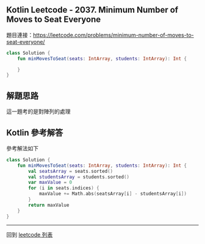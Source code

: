 ## Kotlin Leetcode - 2037. Minimum Number of Moves to Seat Everyone

題目連接：<https://leetcode.com/problems/minimum-number-of-moves-to-seat-everyone/>

```kotlin
class Solution {
    fun minMovesToSeat(seats: IntArray, students: IntArray): Int {

    }
}
```

## 解題思路

這一題考的是對陣列的處理

## Kotlin 參考解答

參考解法如下

```kotlin
class Solution {
    fun minMovesToSeat(seats: IntArray, students: IntArray): Int {
        val seatsArray = seats.sorted()
        val studentsArray = students.sorted()
        var maxValue = 0
        for (i in seats.indices) {
            maxValue += Math.abs(seatsArray[i] - studentsArray[i])
        }
        return maxValue
    }
}
```

------

回到 [leetcode 列表](index.md)
